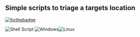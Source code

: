 ## Simple scripts to triage a targets location
[![forthebadge](https://forthebadge.com/images/badges/made-with-python.svg)](https://forthebadge.com) 

![Shell Script](https://img.shields.io/badge/shell_script-%23121011.svg?style=for-the-badge&logo=gnu-bash&logoColor=white) 
![Windows](https://img.shields.io/badge/Windows-0078D6?style=for-the-badge&logo=windows&logoColor=white)![Linux](https://img.shields.io/badge/Linux-FCC624?style=for-the-badge&logo=linux&logoColor=black)
